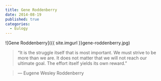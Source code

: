 ```yaml
---
title: Gene Roddenberry
date: 2014-08-19
published: true
categories:
  - Eulogy
---
```


![Gene Roddenberry]({{ site.imgurl }}gene-roddenberry.jpg)


> “It is the struggle itself that is most important. We must strive to be more than we are. It does not matter that we will not reach our ultimate goal. The effort itself yields its own reward.”

> ― Eugene Wesley Roddenberry

